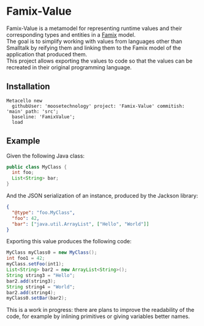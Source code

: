 # Famix-Value

Famix-Value is a metamodel for representing runtime values and their corresponding types and entities in a [Famix](https://github.com/moosetechnology/Famix) model.  
The goal is to simplify working with values from languages other than Smalltalk by reifying them and linking them to the Famix model of the application that produced them.  
This project allows exporting the values to code so that the values can be recreated in their original programming language.

## Installation

```st
Metacello new
  githubUser: 'moosetechnology' project: 'Famix-Value' commitish: 'main' path: 'src';
  baseline: 'FamixValue';
  load
```

## Example
Given the following Java class:
```java
public class MyClass {
  int foo;
  List<String> bar;
}
```

And the JSON serialization of an instance, produced by the Jackson library:
```json
{
  "@type": "foo.MyClass",
  "foo": 42,
  "bar": ["java.util.ArrayList", ["Hello", "World"]]
}
```

Exporting this value produces the following code:
```java
MyClass myClass0 = new MyClass();
int foo1 = 42;
myClass.setFoo(int1);
List<String> bar2 = new ArrayList<String>();
String string3 = "Hello";
bar2.add(string3);
String string4 = "World";
bar2.add(string4);
myClass0.setBar(bar2);
```
This is a work in progress: there are plans to improve the readability of the code, for example by inlining primitives or giving variables better names.
